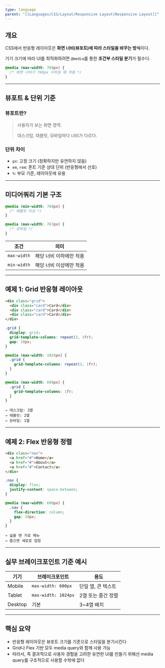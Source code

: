 ```yaml
---
type: language
parent: "[[Languages/CSS/Layout/Responsive Layout|Responsive Layout]]"
---
```

## 개요

CSS에서 반응형 레이아웃은 **화면 너비(뷰포트)에 따라 스타일을 바꾸는 방식**이다.

기기 크기에 따라 UI를 최적화하려면 `@media`를 통한 **조건부 스타일 분기**가 필수다.

```css
@media (max-width: 768px) {
  /* 화면 너비가 768px 이하일 때 적용 */
}

```

---

## 뷰포트 & 단위 기준

### 뷰포트란?

> 사용자가 보는 화면 영역.
> 
> 데스크탑, 태블릿, 모바일마다 너비가 다르다.

### 단위 차이

- `px`: 고정 크기 (정확하지만 유연하지 않음)
- `em`, `rem`: 폰트 기준 상대 단위 (반응형에서 선호)
- `%`: 부모 기준, 레이아웃에 유용

---

## 미디어쿼리 기본 구조

```css
@media (min-width: 768px) {
  /* 태블릿 이상 */
}

@media (max-width: 767px) {
  /* 모바일 */
}

```

|조건|의미|
|---|---|
|`max-width`|해당 너비 이하에만 적용|
|`min-width`|해당 너비 이상에만 적용|

---

## 예제 1: Grid 반응형 레이아웃

```html
<div class="grid">
  <div class="card">Card</div>
  <div class="card">Card</div>
  <div class="card">Card</div>
</div>

```

```css
.grid {
  display: grid;
  grid-template-columns: repeat(3, 1fr);
  gap: 10px;
}

@media (max-width: 1024px) {
  .grid {
    grid-template-columns: repeat(2, 1fr);
  }
}

@media (max-width: 600px) {
  .grid {
    grid-template-columns: 1fr;
  }
}

```

```
→ 데스크탑: 3열
→ 태블릿: 2열
→ 모바일: 1열

```

---

## 예제 2: Flex 반응형 정렬

```html
<div class="nav">
  <a href="#">Home</a>
  <a href="#">About</a>
  <a href="#">Contact</a>
</div>

```

```css
.nav {
  display: flex;
  justify-content: space-between;
}

@media (max-width: 600px) {
  .nav {
    flex-direction: column;
    gap: 10px;
  }
}

```

```
→ 넓을 땐 가로 메뉴
→ 좁으면 세로로 접힘

```

---

## 실무 브레이크포인트 기준 예시

|기기|브레이크포인트|용도|
|---|---|---|
|Mobile|`max-width: 600px`|단일 열, 큰 텍스트|
|Tablet|`max-width: 1024px`|2열 또는 중간 정렬|
|Desktop|기본|3~4열 배치|

---

## 핵심 요약

- 반응형 레이아웃은 뷰포트 크기를 기준으로 스타일을 분기시킨다
- Grid나 Flex 기반 모두 media query와 함께 사용 가능
- 따라서, 즉 결과적으로 사용자 경험을 고려한 유연한 UI를 만들기 위해선 media query를 구조적으로 사용할 수밖에 없다